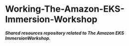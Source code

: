 # Working-The-Amazon-EKS-Immersion-Workshop
**_Shared resources repository related to The Amazon EKS ImmersionWorkshop._**
